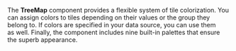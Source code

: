 The **TreeMap** component provides a&nbsp;flexible system of&nbsp;tile colorization. You can assign colors to&nbsp;tiles depending on&nbsp;their values or&nbsp;the group they belong&nbsp;to. If&nbsp;colors are specified in&nbsp;your data source, you can use them as&nbsp;well. Finally, the component includes nine built-in palettes that ensure the superb appearance.